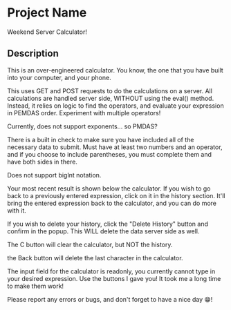 # Project Name

Weekend Server Calculator!

## Description

This is an over-engineered calculator. You know, the one that you have built into your computer, and your phone.

This uses GET and POST requests to do the calculations on a server. All calculations are handled server side, WITHOUT using the eval() method. Instead, it relies on logic to find the operators, and evaluate your expression in PEMDAS order. Experiment with multiple operators!

Currently, does not support exponents... so PMDAS?

There is a built in check to make sure you have included all of the necessary data to submit. Must have at least two numbers and an operator, and if you choose to include parentheses, you must complete them and have both sides in there.

Does not support bigInt notation. 

Your most recent result is shown below the calculator. If you wish to go back to a previously entered expression, click on it in the history section. It'll bring the entered expression back to the calculator, and you can do more with it. 

If you wish to delete your history, click the "Delete History" button and confirm in the popup. This WILL delete the data server side as well. 

The C button will clear the calculator, but NOT the history.

the Back button will delete the last character in the calculator.

The input field for the calculator is readonly, you currently cannot type in your desired expression. Use the buttons I gave you! It took me a long time to make them work!

Please report any errors or bugs, and don't forget to have a nice day 😁!